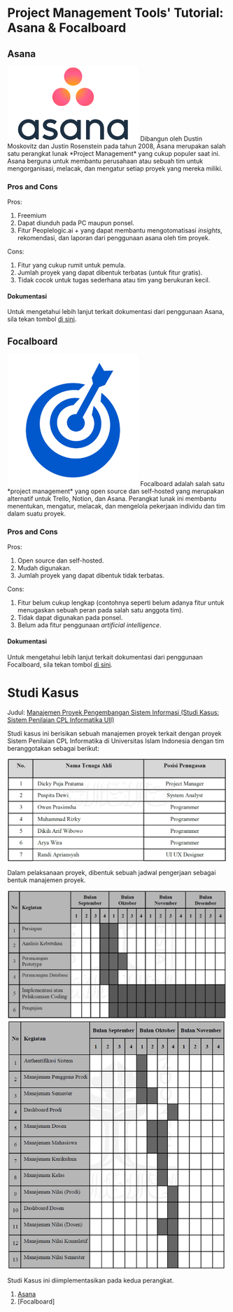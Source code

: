 # Project Management Tools' Tutorial: Asana & Focalboard

## Asana
<img src="Photos/Asana-logo.png" alt="app-screen" width="300" />
Dibangun oleh Dustin Moskovitz dan Justin Rosenstein pada tahun 2008, Asana merupakan salah satu perangkat lunak *Project Management* yang cukup populer saat ini. Asana berguna untuk membantu perusahaan atau sebuah tim untuk mengorganisasi, melacak, dan mengatur setiap proyek yang mereka miliki. 

### Pros and Cons
Pros:
1. Freemium
2. Dapat diunduh pada PC maupun ponsel.
3. Fitur Peoplelogic.ai + yang dapat membantu mengotomatisasi *insights*, rekomendasi, dan laporan dari penggunaan asana oleh tim proyek. 

Cons:
1. Fitur yang cukup rumit untuk pemula.
2. Jumlah proyek yang dapat dibentuk terbatas (untuk fitur gratis).
3. Tidak cocok untuk tugas sederhana atau tim yang berukuran kecil.

#### Dokumentasi
Untuk mengetahui lebih lanjut terkait dokumentasi dari penggunaan Asana, sila tekan tombol [di sini](https://github.com/sheardclears/Project-Managements-Tools/blob/535cad9fd6e3499739f838780a35c555a0f242be/Files/Dokumentasi%20Asana.pdf).

## Focalboard
<img src="Photos/focalboard.png" alt="app-screen" width="300" />
Focalboard adalah salah satu *project management* yang open source dan self-hosted yang merupakan alternatif untuk Trello, Notion, dan Asana. Perangkat lunak ini membantu menentukan, mengatur, melacak, dan mengelola pekerjaan individu dan tim dalam suatu proyek.

### Pros and Cons
Pros:
1. Open source dan self-hosted.
2. Mudah digunakan.
3. Jumlah proyek yang dapat dibentuk tidak terbatas.

Cons:
1. Fitur belum cukup lengkap (contohnya seperti belum adanya fitur untuk menugaskan sebuah peran pada salah satu anggota tim).
2. Tidak dapat digunakan pada ponsel.
3. Belum ada fitur penggunaan *artificial intelligence*.

#### Dokumentasi
Untuk mengetahui lebih lanjut terkait dokumentasi dari penggunaan Focalboard, sila tekan tombol [di sini](https://github.com/sheardclears/Project-Managements-Tools/blob/535cad9fd6e3499739f838780a35c555a0f242be/Files/Dokumentasi%20Focalboard.pdf).

# Studi Kasus
Judul: [Manajemen Proyek Pengembangan Sistem Informasi (Studi Kasus: Sistem Penilaian CPL Informatika UII)](https://dspace.uii.ac.id/handle/123456789/29689)

Studi kasus ini berisikan sebuah manajemen proyek terkait dengan proyek Sistem Penilaian CPL Informatika di Universitas Islam Indonesia dengan tim beranggotakan sebagai berikut:

<img src="Photos/tim.png" alt="app-screen" width="500" />

Dalam pelaksanaan proyek, dibentuk sebuah jadwal pengerjaan sebagai bentuk manajemen proyek.

<img src="Photos/tugas.png" alt="app-screen" width="500" />

<img src="Photos/penjabaran-tugas.png" alt="app-screen" width="500" />

Studi Kasus ini diimplementasikan pada kedua perangkat. 
1. [Asana](https://github.com/sheardclears/Project-Management-Tools/blob/776b71d9d729f552dad0c9748cb611f9f22278ee/Files/Studi%20Kasus%20-%20Asana.pdf)
2. [Focalboard]
